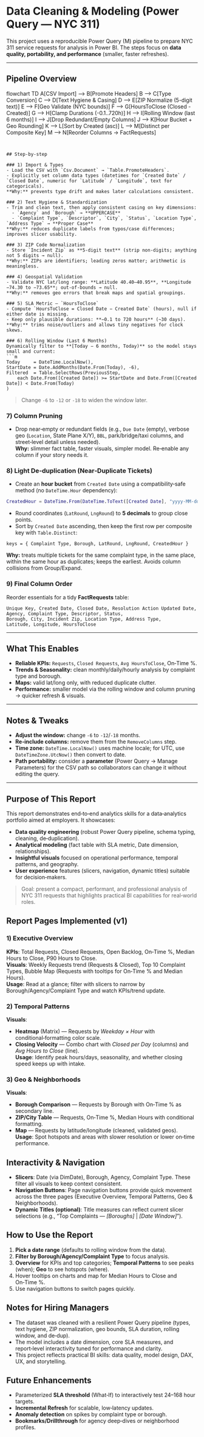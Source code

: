 # Data Cleaning & Modeling (Power Query — NYC 311)

This project uses a reproducible Power Query (M) pipeline to prepare NYC 311 service requests for analysis in Power BI. The steps focus on **data quality, portability, and performance** (smaller, faster refreshes).

---

## Pipeline Overview

flowchart TD
  A[CSV Import] --> B[Promote Headers]
  B --> C[Type Conversion]
  C --> D[Text Hygiene & Casing]
  D --> E[ZIP Normalize (5-digit text)]
  E --> F[Geo Validate (NYC bounds)]
  F --> G[HoursToClose (Closed - Created)]
  G --> H[Clamp Durations (-0.1..720h)]
  H --> I[Rolling Window (last 6 months)]
  I --> J[Drop Redundant/Empty Columns]
  J --> K[Hour Bucket + Geo Rounding]
  K --> L[Sort by Created (asc)]
  L --> M[Distinct per Composite Key]
  M --> N[Reorder Columns → FactRequests]
```


## Step-by-step

### 1) Import & Types
- Load the CSV with `Csv.Document` → `Table.PromoteHeaders`.
- Explicitly set column data types (datetimes for `Created Date` / `Closed Date`, numeric for `Latitude` / `Longitude`, text for categoricals).  
**Why:** prevents type drift and makes later calculations consistent.

### 2) Text Hygiene & Standardization
- Trim and clean text, then apply consistent casing on key dimensions:  
  - `Agency` and `Borough` → **UPPERCASE**  
  - `Complaint Type`, `Descriptor`, `City`, `Status`, `Location Type`, `Address Type` → **Proper Case**  
**Why:** reduces duplicate labels from typos/case differences; improves slicer usability.

### 3) ZIP Code Normalization
- Store `Incident Zip` as **5‑digit text** (strip non‑digits; anything not 5 digits → null).  
**Why:** ZIPs are identifiers; leading zeros matter; arithmetic is meaningless.

### 4) Geospatial Validation
- Validate NYC lat/long range: **Latitude 40.40–40.95**, **Longitude −74.30 to −73.65**; out‑of‑bounds → null.  
**Why:** removes geo errors that break maps and spatial groupings.

### 5) SLA Metric — `HoursToClose`
- Compute `HoursToClose = Closed Date − Created Date` (hours), null if either date is missing.  
- Keep only plausible durations: **−0.1 to 720 hours** (~30 days).  
**Why:** trims noise/outliers and allows tiny negatives for clock skews.

### 6) Rolling Window (Last 6 Months)
Dynamically filter to **[Today − 6 months, Today)** so the model stays small and current:
```m
Today     = DateTime.LocalNow(),
StartDate = Date.AddMonths(Date.From(Today), -6),
Filtered  = Table.SelectRows(PreviousStep,
    each Date.From([Created Date]) >= StartDate and Date.From([Created Date]) < Date.From(Today)
)
```
> Change `-6` to `-12` or `-18` to widen the window later.

### 7) Column Pruning
- Drop near‑empty or redundant fields (e.g., `Due Date` (empty), verbose geo (`Location`, State Plane X/Y), `BBL`, park/bridge/taxi columns, and street‑level detail unless needed).  
**Why:** slimmer fact table, faster visuals, simpler model. Re‑enable any column if your story needs it.

### 8) Light De‑duplication (Near‑Duplicate Tickets)
- Create an **hour bucket** from `Created Date` using a compatibility‑safe method (no `DateTime.Hour` dependency):
```m
CreatedHour = DateTime.From(DateTime.ToText([Created Date], "yyyy-MM-dd HH:00:00"))
```
- Round coordinates (`LatRound`, `LngRound`) to **5 decimals** to group close points.  
- Sort by `Created Date` ascending, then keep the first row per composite key with `Table.Distinct`:
```
keys = { Complaint Type, Borough, LatRound, LngRound, CreatedHour }
```
**Why:** treats multiple tickets for the same complaint type, in the same place, within the same hour as duplicates; keeps the earliest. Avoids column collisions from Group/Expand.

### 9) Final Column Order
Reorder essentials for a tidy **FactRequests** table:
```
Unique Key, Created Date, Closed Date, Resolution Action Updated Date,
Agency, Complaint Type, Descriptor, Status,
Borough, City, Incident Zip, Location Type, Address Type,
Latitude, Longitude, HoursToClose
```

---

## What This Enables
- **Reliable KPIs:** `Requests`, `Closed Requests`, `Avg HoursToClose`, On‑Time %.
- **Trends & Seasonality:** clean monthly/daily/hourly analysis by complaint type and borough.
- **Maps:** valid lat/long only, with reduced duplicate clutter.
- **Performance:** smaller model via the rolling window and column pruning → quicker refresh & visuals.

---

## Notes & Tweaks
- **Adjust the window:** change `-6` to `-12`/`-18` months.  
- **Re‑include columns:** remove them from the `RemoveColumns` step.  
- **Time zone:** `DateTime.LocalNow()` uses machine locale; for UTC, use `DateTimeZone.UtcNow()` then convert to date.  
- **Path portability:** consider a **parameter** (Power Query → Manage Parameters) for the CSV path so collaborators can change it without editing the query.


---

## Purpose of This Report

This report demonstrates end‑to‑end analytics skills for a data‑analytics portfolio aimed at employers. It showcases:
- **Data quality engineering** (robust Power Query pipeline, schema typing, cleaning, de‑duplication).
- **Analytical modeling** (fact table with SLA metric, Date dimension, relationships).
- **Insightful visuals** focused on operational performance, temporal patterns, and geography.
- **User experience** features (slicers, navigation, dynamic titles) suitable for decision‑makers.

> Goal: present a compact, performant, and professional analysis of NYC 311 requests that highlights practical BI capabilities for real‑world roles.

## Report Pages Implemented (v1)

### 1) Executive Overview
**KPIs**: Total Requests, Closed Requests, Open Backlog, On‑Time %, Median Hours to Close, P90 Hours to Close.  
**Visuals**: Weekly Requests trend (Requests & Closed), Top 10 Complaint Types, Bubble Map (Requests with tooltips for On‑Time % and Median Hours).  
**Usage**: Read at a glance; filter with slicers to narrow by Borough/Agency/Complaint Type and watch KPIs/trend update.

### 2) Temporal Patterns
**Visuals**:  
- **Heatmap** (Matrix) — Requests by *Weekday × Hour* with conditional‑formatting color scale.  
- **Closing Velocity** — Combo chart with *Closed per Day* (columns) and *Avg Hours to Close* (line).  
**Usage**: Identify peak hours/days, seasonality, and whether closing speed keeps up with intake.

### 3) Geo & Neighborhoods
**Visuals**:  
- **Borough Comparison** — Requests by Borough with On‑Time % as secondary line.  
- **ZIP/City Table** — Requests, On‑Time %, Median Hours with conditional formatting.  
- **Map** — Requests by latitude/longitude (cleaned, validated geos).  
**Usage**: Spot hotspots and areas with slower resolution or lower on‑time performance.

## Interactivity & Navigation

- **Slicers**: Date (via DimDate), Borough, Agency, Complaint Type. These filter all visuals to keep context consistent.  
- **Navigation Buttons**: Page navigation buttons provide quick movement across the three pages (Executive Overview, Temporal Patterns, Geo & Neighborhoods).  
- **Dynamic Titles (optional)**: Title measures can reflect current slicer selections (e.g., “Top Complaints — *[Boroughs]* | *[Date Window]*”).

## How to Use the Report

1. **Pick a date range** (defaults to rolling window from the data).  
2. **Filter by Borough/Agency/Complaint Type** to focus analysis.  
3. **Overview** for KPIs and top categories; **Temporal Patterns** to see peaks (when); **Geo** to see hotspots (where).  
4. Hover tooltips on charts and map for Median Hours to Close and On‑Time %.  
5. Use navigation buttons to switch pages quickly.

## Notes for Hiring Managers

- The dataset was cleaned with a resilient Power Query pipeline (types, text hygiene, ZIP normalization, geo bounds, SLA duration, rolling window, and de‑dup).  
- The model includes a date dimension, core SLA measures, and report‑level interactivity tuned for performance and clarity.  
- This project reflects practical BI skills: data quality, model design, DAX, UX, and storytelling.

## Future Enhancements

- Parameterized **SLA threshold** (What‑If) to interactively test 24–168 hour targets.  
- **Incremental Refresh** for scalable, low‑latency updates.  
- **Anomaly detection** on spikes by complaint type or borough.  
- **Bookmarks/Drillthrough** for agency deep‑dives or neighborhood profiles.
